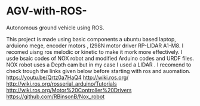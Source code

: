 # AGV-with-ROS-
Autonomous ground vehicle using ROS. 

This project is made using basic components a ubuntu based laptop, arduiono mege, encoder motors , l298N motor driver RP-LIDAR A1-M8. I recomed uisng ros melodic or kinetic to make it mork more effectively.
I usde bsaic codes of NOX robot and modified Arduino codes and URDF files.
NOX robot uses a Depth cam but in my case I used a LIDAR . 
I recomend to check trough the links given below before starting with ros and auomation.
https://youtu.be/Qrtz0a7HaQ4
http://wiki.ros.org/
http://wiki.ros.org/rosserial_arduino/Tutorials
http://wiki.ros.org/Motor%20Controller%20Drivers
https://github.com/RBinsonB/Nox_robot

